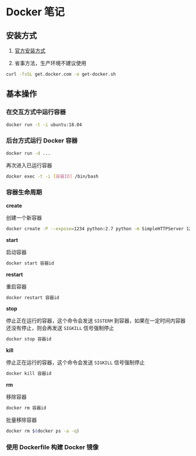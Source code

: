 # Docker 笔记

## 安装方式

1. [官方安装方式](https://docs.docker.com/install/linux/docker-ce/debian/)

2. 省事方法，生产环境不建议使用

```bash
curl -fsSL get.docker.com -o get-docker.sh
```

## 基本操作

### 在交互方式中运行容器

```bash
docker run -t -i ubuntu:18.04
```

### 后台方式运行 Docker 容器

```bash
docker run -d ...
```

再次进入已运行容器

```bash
docker exec -t -i [容器ID] /bin/bash
```

### 容器生命周期

**create**

创建一个新容器

```bash
docker create -P --expose=1234 python:2.7 python -m SimpleHTTPServer 1234
```

**start**

启动容器

```bash
docker start 容器id
```

**restart**

重启容器

```bash
docker restart 容器id
```

**stop**

停止正在运行的容器，这个命令会发送 `SIGTERM` 到容器，如果在一定时间内容器还没有停止，则会再发送 `SIGKILL` 信号强制停止

```bash
docker stop 容器id
```

**kill**

停止正在运行的容器，这个命令会发送 `SIGKILL` 信号强制停止

```bash
docker kill 容器id
```

**rm**

移除容器

```bash
docker rm 容器id
```

批量移除容器

```bash
docker rm $(docker ps -a -q)
```

### 使用 Dockerfile 构建 Docker 镜像
